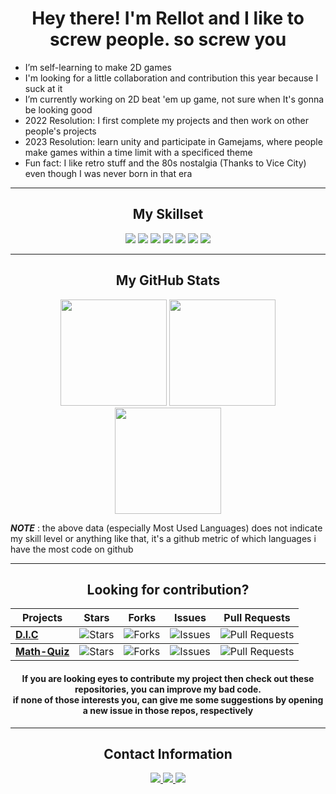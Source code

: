 <h1 align="center">Hey there! I'm Rellot and I like to screw people. so screw you</h2>

- I’m self-learning to make 2D games
- I'm looking for a little collaboration and contribution this year because I suck at it
- I’m currently working on 2D beat 'em up game, not sure when It's gonna be looking good
- 2022 Resolution: I first complete my projects and then work on other people's projects
- 2023 Resolution: learn unity and participate in Gamejams, where people make games within a time limit with a specificed theme
- Fun fact: I like retro stuff and the 80s nostalgia (Thanks to Vice City) even though I was never born in that era

---

<div align="center">
<h2 align="center">My Skillset</h2>
<img src="https://img.shields.io/badge/C-00599C?style=for-the-badge&logo=c&logoColor=white" />
<img src="https://img.shields.io/badge/Git-F05032?style=for-the-badge&logo=git&logoColor=white" />
<img src="https://img.shields.io/badge/Visual_Studio-5C2D91?style=for-the-badge&logo=visual%20studio&logoColor=white" />
<img src="https://img.shields.io/badge/Unity-100000?style=for-the-badge&logo=unity&logoColor=white" />
<img src="https://img.shields.io/badge/C%2B%2B-00599C?style=for-the-badge&logo=c%2B%2B&logoColor=white" />
<img src="https://img.shields.io/badge/GitHub-100000?style=for-the-badge&logo=github&logoColor=white" />
<img src="https://img.shields.io/badge/C%23-239120?style=for-the-badge&logo=c-sharp&logoColor=white" />    
</div>

---
  
<div align="center">
<h2>My GitHub Stats</h2>
<img height="170em" src="https://github-readme-stats.vercel.app/api?username=Rellotscrewdriver&count_private=true&theme=synthwave&show_icons=true&custom_title=Rellot's Github Stats" />
<img height="170em" src="https://github-readme-stats.vercel.app/api/top-langs/?username=Rellotscrewdriver&layout=compact&theme=synthwave" />
<img height="170em" src="https://github-readme-streak-stats.herokuapp.com/?user=Rellotscrewdriver&theme=synthwave">
  <p align="left"><b><i>NOTE</i></b> : the above data (especially Most Used Languages) does not indicate my skill level or anything like that, it's a github metric of which languages i have the most code on github</p>
</div>

---
  
<div class="Look for contribution" align="center">
  <h2>Looking for contribution?</h2>
  
<table style="width:100%">
<thead>
      <tr>
        <th><b>Projects</b></th>
        <th><b>Stars</b></th>
        <th><b>Forks</b></th>
        <th><b>Issues</b></th>
        <th><b>Pull Requests</b></th>
      </tr>
</thead>
  
<tbody>
      <tr>
	      <td><a href="https://github.com/Rellotscrewdriver/Digital-Measurement-Calculator"><b>D.I.C</b></a></td>
        <td><img alt="Stars" src="https://img.shields.io/github/stars/Rellotscrewdriver/Digital-Measurement-Calculator?style=flat-square&labelColor=343b41"/></td>
        <td><img alt="Forks" src="https://img.shields.io/github/forks/Rellotscrewdriver/Digital-Measurement-Calculator?style=flat-square&labelColor=343b41"/></td>
        <td><img alt="Issues" src="https://img.shields.io/github/issues/Rellotscrewdriver/Digital-Measurement-Calculator?style=flat-square"/></td>
        <td><img alt="Pull Requests" src="https://img.shields.io/github/issues-pr/Rellotscrewdriver/Digital-Measurement-Calculator?style=flat-square"/></td>
      </tr>
</tbody>
  
<tbody>  
      <tr>   
        <td><a href="https://github.com/Rellotscrewdriver/Math-Loop-Quiz-Program"><b>Math-Quiz</b></a></td>
          <td><img alt="Stars" src="https://img.shields.io/github/stars/Rellotscrewdriver/Math-Loop-Quiz-Program?style=flat-square&labelColor=343b41"/></td>
          <td><img alt="Forks" src="https://img.shields.io/github/forks/Rellotscrewdriver/Math-Loop-Quiz-Program?style=flat-square&labelColor=343b41"/></td>
          <td><img alt="Issues" src="https://img.shields.io/github/issues/Rellotscrewdriver/Math-Loop-Quiz-Program?style=flat-square"/></td>
          <td><img alt="Pull Requests" src="https://img.shields.io/github/issues-pr/Rellotscrewdriver/Math-Loop-Quiz-Program?style=flat-square" /></td>
      </tr>
</tbody>
<!--
<tbody>
      <tr>   
        <td><a href="https://github.com/Rellotscrewdriver/Step-Operation"><b>S. Step Operation(early stage)</b></a></td>
          <td><img alt="Stars" src="https://img.shields.io/github/stars/Rellotscrewdriver/Step-Operation?style=flat-square&labelColor=343b41"/></td>
          <td><img alt="Forks" src="https://img.shields.io/github/forks/Rellotscrewdriver/Step-Operation?style=flat-square&labelColor=343b41"/></td>
          <td><img alt="Issues" src="https://img.shields.io/github/issues/Rellotscrewdriver/Step-Operation?style=flat-square"/></td>
          <td><img alt="Pull Requests" src="https://img.shields.io/github/issues-pr/Rellotscrewdriver/Step-Operation?style=flat-square" /></td>
      </tr>
</tbody>
	
<tbody>
      <tr>   
        <td><a href="https://github.com/Rellotscrewdriver/MCQ-Generator"><b>MCQ Praser(early stage)</b></a></td>
          <td><img alt="Stars" src="https://img.shields.io/github/stars/Rellotscrewdriver/MCQ-Generator?style=flat-square&labelColor=343b41"/></td>
          <td><img alt="Forks" src="https://img.shields.io/github/forks/Rellotscrewdriver/MCQ-Generator?style=flat-square&labelColor=343b41"/></td>
          <td><img alt="Issues" src="https://img.shields.io/github/issues/Rellotscrewdriver/MCQ-Generator?style=flat-square"/></td>
          <td><img alt="Pull Requests" src="https://img.shields.io/github/issues-pr/Rellotscrewdriver/MCQ-Generator?style=flat-square" /></td>
      </tr>
</tbody>
-->
</table>
  
<h4>If you are looking eyes to contribute my project then check out these repositories, you can improve my bad code. <br /> if none of those interests you, can give me some suggestions by opening a new issue in those repos, respectively </h4>
</div>
  
---
  
<div align = "center">
  <h2>Contact Information</h2>
  
  <a href= "https://discord.com/users/481829350749110293">
    <img src= "https://img.shields.io/badge/Discord-7289DA?style=for-the-badge&logo=discord&logoColor=white"/>
  </a>
  
  <a href= "https://stackoverflow.com/users/13572188/rellots-screwdriver">
    <img src= "https://img.shields.io/badge/Stack_Overflow-FE7A16?style=for-the-badge&logo=stack-overflow&logoColor=white"/>
  </a>
  
  <a href="https://rellotscrewdriver.itch.io">                                           
    <img src="https://img.shields.io/badge/Itch.io-FA5C5C?style=for-the-badge&logo=itchdotio&logoColor=white" />
  </a>
  
</div>
